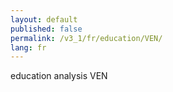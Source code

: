 ```yaml
---
layout: default
published: false
permalink: /v3_1/fr/education/VEN/
lang: fr
---
```


education analysis VEN
